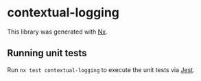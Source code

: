 # contextual-logging

This library was generated with [Nx](https://nx.dev).

## Running unit tests

Run `nx test contextual-logging` to execute the unit tests via [Jest](https://jestjs.io).
